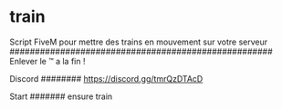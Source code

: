 # train
Script FiveM pour mettre des trains en mouvement sur votre serveur
####################################################
Enlever le ™ a la fin !

Discord
########
https://discord.gg/tmrQzDTAcD


Start 
#######
ensure train

